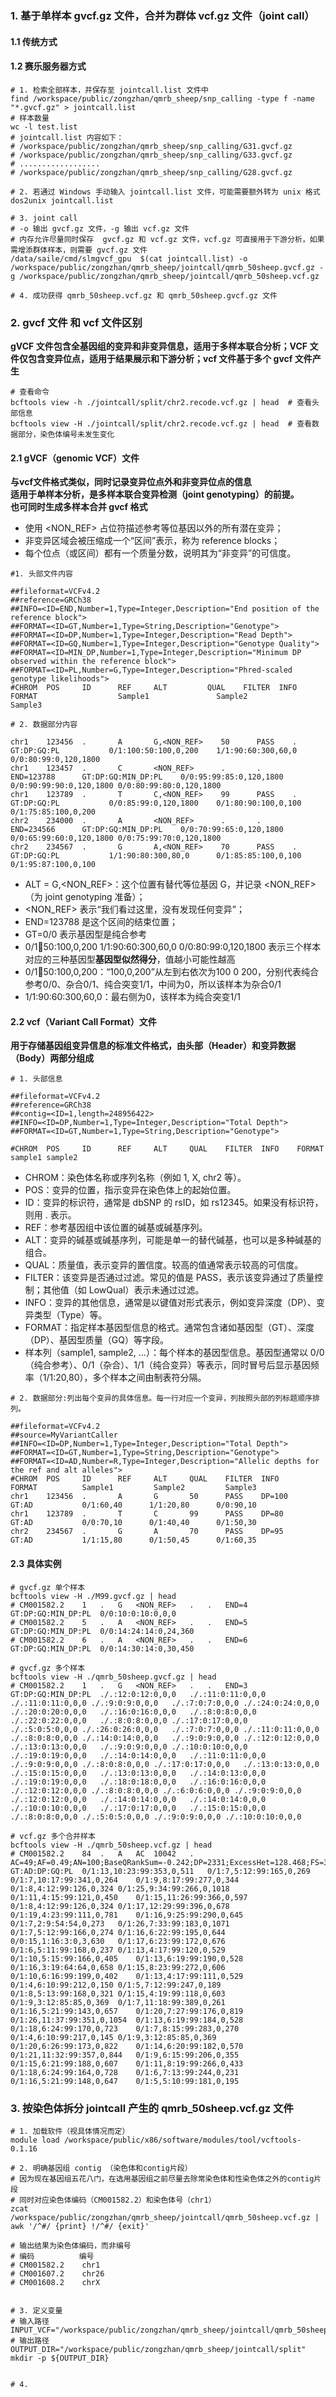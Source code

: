 ### 1. 基于单样本 gvcf.gz 文件，合并为群体 vcf.gz 文件（joint call）

#### 1.1 传统方式
  
  
#### 1.2 赛乐服务器方式
```
# 1. 检索全部样本，并保存至 jointcall.list 文件中
find /workspace/public/zongzhan/qmrb_sheep/snp_calling -type f -name "*.gvcf.gz" > jointcall.list
# 样本数量
wc -l test.list 
# jointcall.list 内容如下：
# /workspace/public/zongzhan/qmrb_sheep/snp_calling/G31.gvcf.gz
# /workspace/public/zongzhan/qmrb_sheep/snp_calling/G33.gvcf.gz
# ..................
# /workspace/public/zongzhan/qmrb_sheep/snp_calling/G28.gvcf.gz

# 2. 若通过 Windows 手动输入 jointcall.list 文件，可能需要额外转为 unix 格式
dos2unix jointcall.list

# 3. joint call
# -o 输出 gvcf.gz 文件，-g 输出 vcf.gz 文件
# 内存允许尽量同时保存  gvcf.gz 和 vcf.gz 文件，vcf.gz 可直接用于下游分析，如果需增添群体样本，则需要 gvcf.gz 文件
/data/saile/cmd/slmgvcf_gpu  $(cat jointcall.list) -o /workspace/public/zongzhan/qmrb_sheep/jointcall/qmrb_50sheep.gvcf.gz -g /workspace/public/zongzhan/qmrb_sheep/jointcall/qmrb_50sheep.vcf.gz

# 4. 成功获得 qmrb_50sheep.vcf.gz 和 qmrb_50sheep.gvcf.gz 文件
```

### 2. gvcf 文件 和 vcf 文件区别
**gVCF 文件包含全基因组的变异和非变异信息，适用于多样本联合分析；VCF 文件仅包含变异位点，适用于结果展示和下游分析；vcf 文件基于多个 gvcf 文件产生**  
```
# 查看命令
bcftools view -h ./jointcall/split/chr2.recode.vcf.gz | head  # 查看头部信息
bcftools view -H ./jointcall/split/chr2.recode.vcf.gz | head  # 查看数据部分，染色体编号未发生变化
```

#### 2.1 gVCF（genomic VCF）文件
**与vcf文件格式类似，同时记录变异位点外和非变异位点的信息**  
**适用于单样本分析，是多样本联合变异检测（joint genotyping）的前提。**  
**也可同时生成多样本合并 gvcf 格式**
- 使用 <NON_REF> 占位符描述参考等位基因以外的所有潜在变异；
- 非变异区域会被压缩成一个“区间”表示，称为 reference blocks；
- 每个位点（或区间）都有一个质量分数，说明其为“非变异”的可信度。
```
#1. 头部文件内容

##fileformat=VCFv4.2
##reference=GRCh38
##INFO=<ID=END,Number=1,Type=Integer,Description="End position of the reference block">
##FORMAT=<ID=GT,Number=1,Type=String,Description="Genotype">
##FORMAT=<ID=DP,Number=1,Type=Integer,Description="Read Depth">
##FORMAT=<ID=GQ,Number=1,Type=Integer,Description="Genotype Quality">
##FORMAT=<ID=MIN_DP,Number=1,Type=Integer,Description="Minimum DP observed within the reference block">
##FORMAT=<ID=PL,Number=G,Type=Integer,Description="Phred-scaled genotype likelihoods">
#CHROM  POS     ID      REF     ALT         QUAL    FILTER  INFO            FORMAT                  Sample1               Sample2               Sample3

# 2. 数据部分内容

chr1    123456  .       A       G,<NON_REF>    50      PASS    .               GT:DP:GQ:PL           0/1:100:50:100,0,200    1/1:90:60:300,60,0     0/0:80:99:0,120,1800
chr1    123457  .       C       <NON_REF>      .       .       END=123788      GT:DP:GQ:MIN_DP:PL    0/0:95:99:85:0,120,1800 0/0:90:99:90:0,120,1800 0/0:80:99:80:0,120,1800
chr1    123789  .       T       C,<NON_REF>    99      PASS    .               GT:DP:GQ:PL           0/0:85:99:0,120,1800    0/1:80:90:100,0,100     0/1:75:85:100,0,200
chr2    234000  .       A       <NON_REF>      .       .       END=234566      GT:DP:GQ:MIN_DP:PL    0/0:70:99:65:0,120,1800 0/0:65:99:60:0,120,1800 0/0:75:99:70:0,120,1800
chr2    234567  .       G       A,<NON_REF>    70      PASS    .               GT:DP:GQ:PL           1/1:90:80:300,80,0      0/1:85:85:100,0,100     0/1:95:87:100,0,100
```
- ALT = G,<NON_REF>：这个位置有替代等位基因 G，并记录 <NON_REF>（为 joint genotyping 准备）；
- <NON_REF> 表示“我们看过这里，没有发现任何变异”；
- END=123788 是这个区间的结束位置；
- GT=0/0 表示基因型是纯合参考
- 0/1:100:50:100,0,200  1/1:90:60:300,60,0  0/0:80:99:0,120,1800 表示三个样本对应的三种基因型**基因型似然得分**，值越小可能性越高
- 0/1:100:50:100,0,200：“100,0,200”从左到右依次为100 0 200，分别代表纯合参考0/0、杂合0/1、纯合突变1/1，中间为0，所以该样本为杂合0/1
- 1/1:90:60:300,60,0：最右侧为0，该样本为纯合突变1/1

#### 2.2 vcf（Variant Call Format）文件
**用于存储基因组变异信息的标准文件格式，由头部（Header）和变异数据（Body）两部分组成**    

```
# 1. 头部信息

##fileformat=VCFv4.2
##reference=GRCh38
##contig=<ID=1,length=248956422>
##INFO=<ID=DP,Number=1,Type=Integer,Description="Total Depth">
##FORMAT=<ID=GT,Number=1,Type=String,Description="Genotype">

#CHROM  POS     ID      REF     ALT     QUAL    FILTER  INFO    FORMAT  sample1 sample2
```
- CHROM：染色体名称或序列名称（例如 1, X, chr2 等）。
- POS：变异的位置，指示变异在染色体上的起始位置。
- ID：变异的标识符，通常是 dbSNP 的 rsID，如 rs12345。如果没有标识符，则用 . 表示。
- REF：参考基因组中该位置的碱基或碱基序列。
- ALT：变异的碱基或碱基序列，可能是单一的替代碱基，也可以是多种碱基的组合。
- QUAL：质量值，表示变异的置信度。较高的值通常表示较高的可信度。
- FILTER：该变异是否通过过滤。常见的值是 PASS，表示该变异通过了质量控制；其他值（如 LowQual）表示未通过过滤。
- INFO：变异的其他信息，通常是以键值对形式表示，例如变异深度（DP）、变异类型（Type）等。
- FORMAT：指定样本基因型信息的格式。通常包含诸如基因型（GT）、深度（DP）、基因型质量（GQ）等字段。
- 样本列（sample1, sample2, ...）：每个样本的基因型信息。基因型通常以 0/0（纯合参考）、0/1（杂合）、1/1（纯合变异）等表示，同时冒号后显示基因频率（1/1:20,80），多个样本之间由制表符分隔。
```
# 2. 数据部分:列出每个变异的具体信息。每一行对应一个变异，列按照头部的列标题顺序排列。

##fileformat=VCFv4.2
##source=MyVariantCaller
##INFO=<ID=DP,Number=1,Type=Integer,Description="Total Depth">
##FORMAT=<ID=GT,Number=1,Type=String,Description="Genotype">
##FORMAT=<ID=AD,Number=R,Type=Integer,Description="Allelic depths for the ref and alt alleles">
#CHROM  POS     ID      REF     ALT     QUAL    FILTER  INFO        FORMAT          Sample1         Sample2         Sample3
chr1    123456  .       A       G       50      PASS    DP=100      GT:AD           0/1:60,40      1/1:20,80      0/0:90,10
chr1    123789  .       T       C       99      PASS    DP=80       GT:AD           0/0:70,10      0/1:40,40      0/1:50,30
chr2    234567  .       G       A       70      PASS    DP=95       GT:AD           1/1:15,80      0/1:50,45      0/1:60,35
```

#### 2.3 具体实例
```
# gvcf.gz 单个样本
bcftools view -H ./M99.gvcf.gz | head
# CM001582.2	1	.	G	<NON_REF>	.	.	END=4	GT:DP:GQ:MIN_DP:PL	0/0:10:0:10:0,0,0
# CM001582.2	5	.	A	<NON_REF>	.	.	END=5	GT:DP:GQ:MIN_DP:PL	0/0:14:24:14:0,24,360
# CM001582.2	6	.	A	<NON_REF>	.	.	END=6	GT:DP:GQ:MIN_DP:PL	0/0:14:30:14:0,30,450

# gvcf.gz 多个样本
bcftools view -H ./qmrb_50sheep.gvcf.gz | head
# CM001582.2	1	.	G	<NON_REF>	.	.	END=3	GT:DP:GQ:MIN_DP:PL	./.:12:0:12:0,0,0	./.:11:0:11:0,0,0	./.:11:0:11:0,0,0 ./.:9:0:9:0,0,0	./.:7:0:7:0,0,0	./.:24:0:24:0,0,0	./.:20:0:20:0,0,0	./.:16:0:16:0,0,0	./.:8:0:8:0,0,0	./.:22:0:22:0,0,0	./.:8:0:8:0,0,0	./.:17:0:17:0,0,0	./.:5:0:5:0,0,0	./.:26:0:26:0,0,0	./.:7:0:7:0,0,0	./.:11:0:11:0,0,0	./.:8:0:8:0,0,0	./.:14:0:14:0,0,0	./.:9:0:9:0,0,0	./.:12:0:12:0,0,0	./.:13:0:13:0,0,0	./.:9:0:9:0,0,0	./.:10:0:10:0,0,0	./.:19:0:19:0,0,0	./.:14:0:14:0,0,0	./.:11:0:11:0,0,0	./.:9:0:9:0,0,0	./.:8:0:8:0,0,0	./.:17:0:17:0,0,0	./.:13:0:13:0,0,0	./.:15:0:15:0,0,0	./.:13:0:13:0,0,0	./.:14:0:13:0,0,0	./.:19:0:19:0,0,0	./.:18:0:18:0,0,0	./.:16:0:16:0,0,0 ./.:12:0:12:0,0,0	./.:8:0:8:0,0,0	./.:6:0:6:0,0,0	./.:9:0:9:0,0,0	./.:12:0:12:0,0,0	./.:14:0:14:0,0,0	./.:14:0:14:0,0,0	./.:10:0:10:0,0,0	./.:17:0:17:0,0,0	./.:15:0:15:0,0,0	./.:8:0:8:0,0,0	./.:5:0:5:0,0,0	./.:9:0:9:0,0,0	./.:10:0:10:0,0,0

# vcf.gz 多个合并样本
bcftools view -H ./qmrb_50sheep.vcf.gz | head
# CM001582.2	84	.	A	AC	10042	.	AC=49;AF=0.49;AN=100;BaseQRankSum=-0.242;DP=2331;ExcessHet=128.468;FS=3.503;MLEAC=49;MLEAF=0.49;MQ=59.77;MQRankSum=0;QD=10.79;ReadPosRankSum=-0.148;SOR=0.484	GT:AD:DP:GQ:PL	0/1:13,10:23:99:353,0,511	0/1:7,5:12:99:165,0,269	0/1:7,10:17:99:341,0,264	0/1:9,8:17:99:277,0,344	0/1:8,4:12:99:126,0,324	0/1:25,9:34:99:266,0,1018	0/1:11,4:15:99:121,0,450	0/1:15,11:26:99:366,0,597	0/1:8,4:12:99:126,0,324	0/1:17,12:29:99:396,0,678	0/1:19,4:23:99:111,0,781	0/1:16,9:25:99:290,0,645	0/1:7,2:9:54:54,0,273	0/1:26,7:33:99:183,0,1071	0/1:7,5:12:99:166,0,274	0/1:16,6:22:99:195,0,644	0/0:15,1:16:3:0,3,630	0/1:17,6:23:99:172,0,676	0/1:6,5:11:99:168,0,237	0/1:13,4:17:99:120,0,529	0/1:10,5:15:99:166,0,405	0/1:13,6:19:99:190,0,528	0/1:16,3:19:64:64,0,658	0/1:15,8:23:99:272,0,606	0/1:10,6:16:99:199,0,402	0/1:13,4:17:99:111,0,529	0/1:4,6:10:99:212,0,150	0/1:5,7:12:99:247,0,189	0/1:8,5:13:99:168,0,321	0/1:15,4:19:99:118,0,603	0/1:9,3:12:85:85,0,369	0/1:7,11:18:99:389,0,261	0/1:16,5:21:99:143,0,657	0/1:20,7:27:99:176,0,819	0/1:26,11:37:99:351,0,1054	0/1:13,6:19:99:184,0,528	0/1:18,6:24:99:170,0,723	0/1:7,8:15:99:283,0,270	0/1:4,6:10:99:217,0,145	0/1:9,3:12:85:85,0,369	0/1:20,6:26:99:173,0,822	0/1:14,6:20:99:182,0,570	0/1:21,11:32:99:357,0,844	0/1:9,6:15:99:206,0,355	0/1:15,6:21:99:188,0,607	0/1:11,8:19:99:266,0,433	0/1:18,6:24:99:164,0,728	0/1:6,7:13:99:244,0,231	0/1:16,5:21:99:148,0,647	0/1:5,5:10:99:181,0,195
```


   
### 3. 按染色体拆分 jointcall 产生的 qmrb_50sheep.vcf.gz 文件
```
# 1. 加载软件（视具体情况而定）
module load /workspace/public/x86/software/modules/tool/vcftools-0.1.16 

# 2. 明确基因组 contig （染色体和contig片段）
# 因为现在基因组五花八门，在选用基因组之前尽量去除常染色体和性染色体之外的contig片段
# 同时对应染色体编码（CM001582.2）和染色体号（chr1）
zcat /workspace/public/zongzhan/qmrb_sheep/jointcall/qmrb_50sheep.vcf.gz | awk '/^#/ {print} !/^#/ {exit}'

# 输出结果为染色体编码，而非编号
# 编码          编号
# CM001582.2    chr1
# CM001607.2    chr26
# CM001608.2    chrX


# 3. 定义变量
# 输入路径
INPUT_VCF="/workspace/public/zongzhan/qmrb_sheep/jointcall/qmrb_50sheep.vcf.gz"
# 输出路径
OUTPUT_DIR="/workspace/public/zongzhan/qmrb_sheep/jointcall/split"
mkdir -p ${OUTPUT_DIR}


# 4. 






```










































































